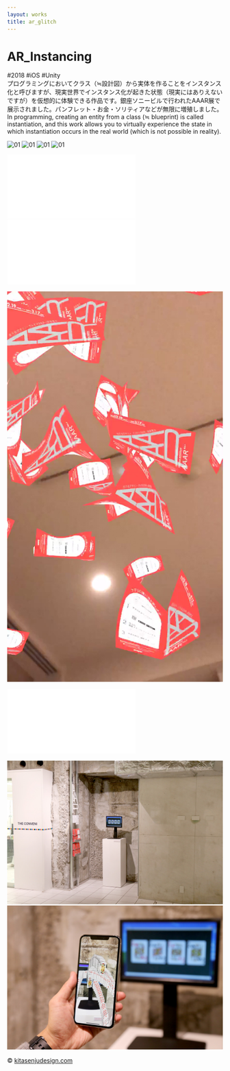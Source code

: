 ```yaml
---
layout: works
title: ar_glitch
---
```


# AR_Instancing

<div class="tags">#2018 #iOS #Unity</div>

<div class="description">プログラミングにおいてクラス（≒設計図）から実体を作ることをインスタンス化と呼びますが、現実世界でインスタンス化が起きた状態（現実にはありえないですが）を仮想的に体験できる作品です。銀座ソニービルで行われたAAAR展で展示されました。パンフレット・お金・ソリティアなどが無限に増殖しました。
</div>

<div class="description">In programming, creating an entity from a class (≒ blueprint) is called instantiation, and this work allows you to virtually experience the state in which instantiation occurs in the real world (which is not possible in reality).</div>


![01](./aaar01.jpg)
![01](./1000yenA.jpg)
![01](./1000yenB.jpg)
![01](./1000yenC.jpg)

<div class="videoB">
<iframe src="//player.vimeo.com/video/311863973" frameborder="0" webkitAllowFullScreen mozallowfullscreen allowFullScreen></iframe>
</div>

<div class="videoB">
<iframe src="//player.vimeo.com/video/317752750" frameborder="0" webkitAllowFullScreen mozallowfullscreen allowFullScreen></iframe>
</div>

![01](./aaar.jpg)

<div class="videoB">
<iframe src="//player.vimeo.com/video/313741764" frameborder="0" webkitAllowFullScreen mozallowfullscreen allowFullScreen></iframe>
</div>


![01](./a.jpg)
![01](./b.jpg)

<div class="footer">
  &copy; <a href="https://kitasenjudesign.com">kitasenjudesign.com</a>
</div>
